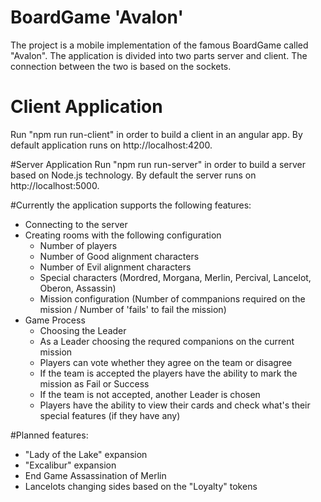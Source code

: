 # BoardGame 'Avalon'
The project is a mobile implementation of the famous BoardGame called "Avalon". 
The application is divided into two parts server and client.
The connection between the two is based on the sockets.

# Client Application
Run "npm run run-client" in order to build a client in an angular app. By default application runs on http://localhost:4200.

#Server Application
Run "npm run run-server" in order to build a server based on Node.js technology. By default the server runs on http://localhost:5000.

#Currently the application supports the following features:
* Connecting to the server
* Creating rooms with the following configuration
  * Number of players
  * Number of Good alignment characters
  * Number of Evil alignment characters
  * Special characters (Mordred, Morgana, Merlin, Percival, Lancelot, Oberon, Assassin)
  * Mission configuration (Number of commpanions required on the mission / Number of 'fails' to fail the mission)
* Game Process
  * Choosing the Leader
  * As a Leader choosing the requred companions on the current mission
  * Players can vote whether they agree on the team or disagree
  * If the team is accepted the players have the ability to mark the mission as Fail or Success
  * If the team is not accepted, another Leader is chosen
  * Players have the ability to view their cards and check what's their special features (if they have any)


#Planned features:
* "Lady of the Lake" expansion
* "Excalibur" expansion
* End Game Assassination of Merlin
* Lancelots changing sides based on the "Loyalty" tokens
